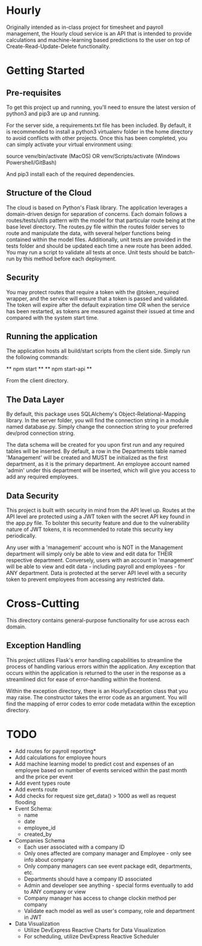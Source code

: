 # Hourly
 Originally intended as in-class project for timesheet and payroll management, the Hourly cloud service
is an API that is intended to provide calculations and machine-learning based predictions to the user on
top of Create-Read-Update-Delete functionality. 

# Getting Started

## Pre-requisites
To get this project up and running, you'll need to ensure the latest version of python3 and pip3 are up and running.

For the server side, a requirements.txt file has been included. By default, it is recommended to
install a python3 virtualenv folder in the home directory to avoid conflicts with other projects.
Once this has been completed, you can simply activate your virtual environment using:

source venv/bin/activate (MacOS)
OR
venv/Scripts/activate (Windows Powershell/GitBash)

And pip3 install each of the required dependencies.

## Structure of the Cloud
The cloud is based on Python's Flask library. The application leverages a domain-driven design for separation of
concerns. Each domain follows a routes/tests/utils pattern with the model for that particular route being
at the base level directory. The routes.py file within the routes folder serves to route and manipulate the data,
with several helper functions being contained within the model files. Additionally, unit tests are provided in the
tests folder and should be updated each time a new route has been added. You may run a script to validate all tests
at once. Unit tests should be batch-run by this method before each deployment.

## Security
You may protect routes that require a token with the @token_required wrapper, and the service will ensure that a token 
is passed and validated. The token will expire after the default expiration time OR when the service has been restarted,
as tokens are measured against their issued at time and compared with the system start time.

## Running the application
The application hosts all build/start scripts from the client side. Simply run the following commands:

** npm start **
** npm start-api **

From the client directory.

## The Data Layer
By default, this package uses SQLAlchemy's Object-Relational-Mapping library. In the server folder,
you will find the connection string in a module named database.py. Simply change the connection string
to your preferred dev/prod connection string.

The data schema will be created for you upon first run and any required tables will be inserted. By
default, a row in the Departments table named 'Management' will be created and MUST be initialized as
the first department, as it is the primary department. An employee account named 'admin' under this
department will be inserted, which will give you access to add any required employees.


## Data Security
This project is built with security in mind from the API level up. Routes at the API level are protected
using a JWT token with the secret API key found in the app.py file. To bolster this security feature
and due to the vulnerability nature of JWT tokens, it is recommended to rotate this security key periodically.

Any user with a 'management' account who is NOT in the Management department will simply only be able to view
and edit data for THEIR respective department. Conversely, users with an account in 'management'
will be able to view and edit data - including payroll and employees - for ANY department. Data
is protected at the server API level with a security token to prevent employees from accessing
any restricted data.

# Cross-Cutting
This directory contains general-purpose functionality for use across each domain.

## Exception Handling
This project utilizes Flask's error handling capabilities to streamline the process of handling various errors
within the application. Any exception that occurs within the application is returned to the user in
the response as a streamlined dict for ease of error-handling within the frontend.

Within the exception directory, there is an HourlyException class that you may raise. The constructor
takes the error code as an argument. You will find the mapping of error codes to error code metadata 
within the exception directory.

# TODO
* Add routes for payroll reporting*
* Add calculations for employee hours
* Add machine learning model to predict cost and expenses of an employee based on number of events serviced within the past month and the price per event
* Add event types route
* Add events route
* Add checks for request size get_data() > 1000 as well as request flooding
* Event Schema:
  * name
  * date
  * employee_id
  * created_by
* Companies Schema
  * Each user associated with a company ID
  * Only ones affected are company manager and Employee - only see info about company
  * Only company managers can see event package edit, departments, etc.
  * Departments should have a company ID associated
  * Admin and developer see anything - special forms eventually to add to ANY company or view
  * Company manager has access to change clockin method per company
  * Validate each model as well as user's company, role and department in JWT
* Data Visualization
  * Utilize DevExpress Reactive Charts for Data Visualization
  * For scheduling, utilize DevExpress Reactive Scheduler